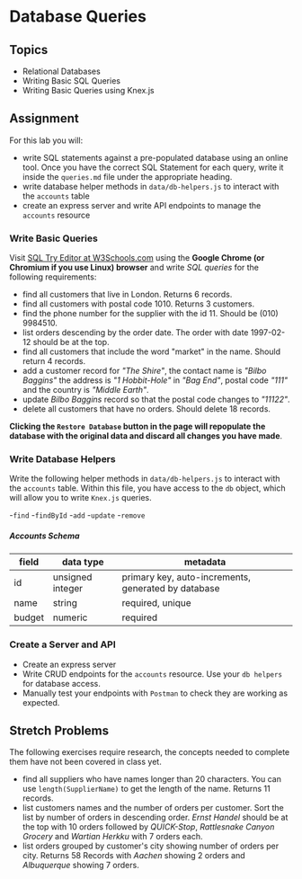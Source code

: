 # Database Queries

## Topics

- Relational Databases
- Writing Basic SQL Queries
- Writing Basic Queries using Knex.js

## Assignment

For this lab you will:

- write SQL statements against a pre-populated database using an online tool. Once you have the correct SQL Statement for each query, write it inside the `queries.md` file under the appropriate heading.
- write database helper methods in `data/db-helpers.js` to interact with the `accounts` table
- create an express server and write API endpoints to manage the `accounts` resource

### Write Basic Queries

Visit [SQL Try Editor at W3Schools.com](https://www.w3schools.com/Sql/tryit.asp?filename=trysql_select_top) using the **Google Chrome (or Chromium if you use Linux) browser** and write _SQL queries_ for the following requirements:

- find all customers that live in London. Returns 6 records.
- find all customers with postal code 1010. Returns 3 customers.
- find the phone number for the supplier with the id 11. Should be (010) 9984510.
- list orders descending by the order date. The order with date 1997-02-12 should be at the top.
- find all customers that include the word "market" in the name. Should return 4 records.
- add a customer record for _"The Shire"_, the contact name is _"Bilbo Baggins"_ the address is _"1 Hobbit-Hole"_ in _"Bag End"_, postal code _"111"_ and the country is _"Middle Earth"_.
- update _Bilbo Baggins_ record so that the postal code changes to _"11122"_.
- delete all customers that have no orders. Should delete 18 records.

**Clicking the `Restore Database` button in the page will repopulate the database with the original data and discard all changes you have made**.

### Write Database Helpers

Write the following helper methods in `data/db-helpers.js` to interact with the `accounts` table. Within this file, you have access to the `db` object, which will allow you to write `Knex.js` queries. 

-`find`
-`findById`
-`add`
-`update`
-`remove`

##### Accounts Schema

| field | data type        | metadata                                            |
| ----- | ---------------- | --------------------------------------------------- |
| id    | unsigned integer | primary key, auto-increments, generated by database |
| name  | string           | required, unique |
| budget| numeric          | required         |

### Create a Server and API  

- Create an express server 
- Write CRUD endpoints for the `accounts` resource. Use your `db helpers` for database access. 
- Manually test your endpoints with `Postman` to check they are working as expected.

## Stretch Problems

The following exercises require research, the concepts needed to complete them have not been covered in class yet.

- find all suppliers who have names longer than 20 characters. You can use `length(SupplierName)` to get the length of the name. Returns 11 records.
- list customers names and the number of orders per customer. Sort the list by number of orders in descending order. _Ernst Handel_ should be at the top with 10 orders followed by _QUICK-Stop_, _Rattlesnake Canyon Grocery_ and _Wartian Herkku_ with 7 orders each.
- list orders grouped by customer's city showing number of orders per city. Returns 58 Records with _Aachen_ showing 2 orders and _Albuquerque_ showing 7 orders.
